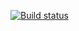 [![Build status](https://ci.appveyor.com/api/projects/status/jup4jv5yomx8r3n0/branch/main?svg=true)](https://ci.appveyor.com/project/Evgeny76542/666/branch/main)